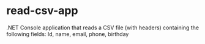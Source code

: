 # read-csv-app

.NET Console application that reads a CSV file (with headers) containing the following fields:
Id, name, email, phone, birthday

